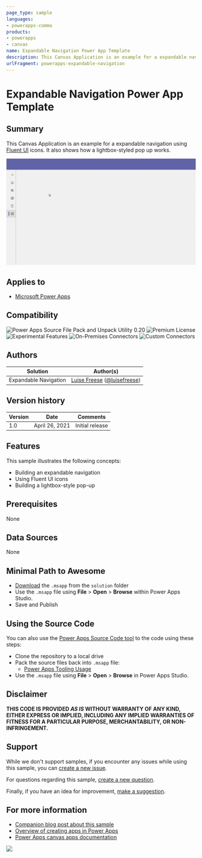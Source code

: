 ```yaml
---
page_type: sample
languages:
- powerapps-comma
products:
- powerapps
- canvas
name: Expandable Navigation Power App Template
description: This Canvas Application is an example for a expandable navigation using Fluent UI icons. It also shows how a lightbox-styled pop up works. 
urlFragment: powerapps-expandable-navigation
---
```


# Expandable Navigation Power App Template

## Summary

This Canvas Application is an example for a expandable navigation using [Fluent UI](https://developer.microsoft.com/fluentui#/styles/web/icons) icons. It also shows how a lightbox-styled pop up works. 

![navigation](./assets/preview.gif)  

## Applies to

* [Microsoft Power Apps](https://docs.microsoft.com/powerapps/)

## Compatibility

![Power Apps Source File Pack and Unpack Utility 0.20](https://img.shields.io/badge/Packing%20Tool-0.20-green.svg)
![Premium License](https://img.shields.io/badge/Premium%20License-Not%20Required-green.svg "Premium Power Apps license not required")
![Experimental Features](https://img.shields.io/badge/Experimental%20Features-No-green.svg "Does not rely on experimental features")
![On-Premises Connectors](https://img.shields.io/badge/On--Premises%20Connectors-No-green.svg "Does not use on-premise connectors")
![Custom Connectors](https://img.shields.io/badge/Custom%20Connectors-Not%20Required-green.svg "Does not use custom connectors")

## Authors

Solution|Author(s)
--------|---------
Expandable Navigation | [Luise Freese](https://github.com/LuiseFreese) ([@luisefreese](https://www.twitter.com/luisefreese))

## Version history

Version|Date|Comments
-------|----|--------
1.0|April 26, 2021|Initial release

## Features

This sample illustrates the following concepts:

* Building an expandable navigation
* Using Fluent UI icons
* Building a lightbox-style pop-up

## Prerequisites

None

## Data Sources
 
None

## Minimal Path to Awesome

* [Download](./solution/expandable-navigation.msapp) the `.msapp` from the `solution` folder
* Use the `.msapp` file using **File** > **Open** > **Browse** within Power Apps Studio.
* Save and Publish

## Using the Source Code

  You can also use the [Power Apps Source Code tool](https://github.com/microsoft/PowerApps-Language-Tooling) to the code using these steps:

* Clone the repository to a local drive
* Pack the source files back into `.msapp` file:
  * [Power Apps Tooling Usage](https://github.com/microsoft/PowerApps-Language-Tooling)
* Use the `.msapp` file using **File** > **Open** > **Browse** in Power Apps Studio.


## Disclaimer

**THIS CODE IS PROVIDED *AS IS* WITHOUT WARRANTY OF ANY KIND, EITHER EXPRESS OR IMPLIED, INCLUDING ANY IMPLIED WARRANTIES OF FITNESS FOR A PARTICULAR PURPOSE, MERCHANTABILITY, OR NON-INFRINGEMENT.**


## Support

While we don't support samples, if you encounter any issues while using this sample, you can [create a new issue](https://github.com/pnp/powerapps-samples/issues/new?assignees=&labels=Needs%3A+Triage+%3Amag%3A%2Ctype%3Abug-suspected&template=bug-report.yml&sample=expandable-navigation&authors=@luisefreese&title=expandable-navigation%20-%20).

For questions regarding this sample, [create a new question](https://github.com/pnp/powerapps-samples/issues/new?assignees=&labels=Needs%3A+Triage+%3Amag%3A%2Ctype%3Abug-suspected&template=question.yml&sample=expandable-navigation&authors=@luisefreese&title=expandable-navigation%20-%20).

Finally, if you have an idea for improvement, [make a suggestion](https://github.com/pnp/powerapps-samples/issues/new?assignees=&labels=Needs%3A+Triage+%3Amag%3A%2Ctype%3Abug-suspected&template=suggestion.yml&sample=expandable-navigation&authors=@luisefreese&title=expandable-navigation%20-%20).

## For more information

- [Companion blog post about this sample](https://m365princess.com/how-to-beautify-your-power-apps/)
- [Overview of creating apps in Power Apps](https://docs.microsoft.com/powerapps/maker/)
- [Power Apps canvas apps documentation](https://docs.microsoft.com/en-us/powerapps/maker/canvas-apps/)

<img src="https://telemetry.sharepointpnp.com/powerapps-samples/samples/expandable-navigation" />



